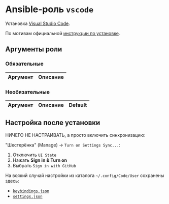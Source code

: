 # Ansible-роль `vscode`

Установка [Visual Studio Code](https://code.visualstudio.com/).

По мотивам официальной [инструкции по установке](https://code.visualstudio.com/docs/setup/linux).

## Аргументы роли

### Обязательные

| Аргумент | Описание
| -------- | --------

### Необязательные

| Аргумент | Описание | Default
| -------- | -------- | -------

## Настройка после установки

НИЧЕГО НЕ НАСТРАИВАТЬ, а просто включить синхронизацию:

"Шестерёнка" (Manage) → `Turn on Settings Sync...`:

1. Отключить `UI State`
1. Нажать **Sign in & Turn on**
1. Выбрать `Sign in with GitHub`

На всякий случай настройки из каталога `~/.config/Code/User` сохранены здесь:

- [`keybindings.json`](files/keybindings.json)
- [`settings.json`](files/settings.json)
